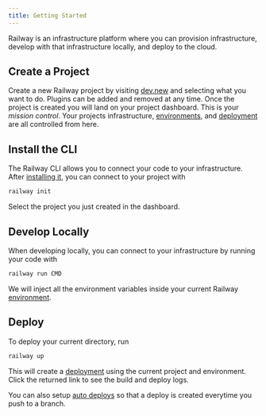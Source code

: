 ```yaml
---
title: Getting Started
---
```


Railway is an infrastructure platform where you can provision infrastructure,
develop with that infrastructure locally, and deploy to the cloud.

## Create a Project

Create a new Railway project by visiting [dev.new](https://dev.new) and
selecting what you want to do. Plugins can be added and removed at any time.
Once the project is created you will land on your project dashboard. This is
your _mission control_. Your projects infrastructure,
[environments](/environments), and [deployment](/deployments/up) are all
controlled from here.

## Install the CLI

The Railway CLI allows you to connect your code to your infrastructure. After [installing it](/cli/installation), you can connect to your project with

```bash
railway init
```

Select the project you just created in the dashboard.

## Develop Locally

When developing locally, you can connect to your infrastructure by running your
code with

```bash
railway run CMD
```

We will inject all the environment variables inside your current Railway
[environment](/environments).

## Deploy

To deploy your current directory, run

```bash
railway up
```

This will create a [deployment](/deployment/up) using the current project and
environment. Click the returned link to see the build and deploy logs.

You can also setup [auto deploys](/deployment/github-triggers) so that a deploy
is created everytime you push to a branch.
